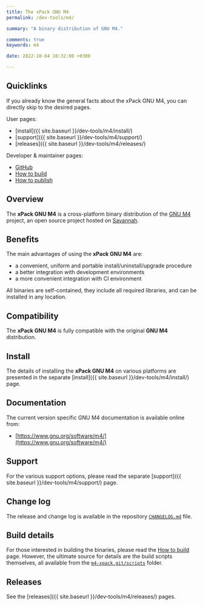 ```yaml
---
title: The xPack GNU M4
permalink: /dev-tools/m4/

summary: "A binary distribution of GNU M4."

comments: true
keywords: m4

date: 2022-10-04 10:32:00 +0300

---
```


## Quicklinks

If you already know the general facts about the xPack GNU M4, you can
directly skip to the desired pages.

User pages:

- [install]({{ site.baseurl }}/dev-tools/m4/install/)
- [support]({{ site.baseurl }}/dev-tools/m4/support/)
- [releases]({{ site.baseurl }}/dev-tools/m4/releases/)

Developer & maintainer pages:

- [GitHub](https://github.com/xpack-dev-tools/m4-xpack/)
- [How to build](https://github.com/xpack-dev-tools/m4-xpack/blob/xpack/README-BUILD.md)
- [How to publish](https://github.com/xpack-dev-tools/m4-xpack/blob/xpack/README-RELEASE.md)

## Overview

The **xPack GNU M4** is a cross-platform binary distribution of the
[GNU M4](https://www.gnu.org/software/m4/) project,
an open source project hosted on
[Savannah](https://savannah.gnu.org/projects/m4/).

## Benefits

The main advantages of using the **xPack GNU M4** are:

- a convenient, uniform and portable install/uninstall/upgrade procedure
- a better integration with development environments
- a more convenient integration with CI environment

All binaries are self-contained, they include all required libraries,
and can be installed in any location.

## Compatibility

The **xPack GNU M4** is fully compatible with the original **GNU M4**
distribution.

## Install

The details of installing the **xPack GNU M4** on various platforms are
presented in the separate
[install]({{ site.baseurl }}/dev-tools/m4/install/) page.

## Documentation

The current version specific GNU M4 documentation is available online from:

- [https://www.gnu.org/software/m4/](https://www.gnu.org/software/m4/)

## Support

For the various support options, please read the separate
[support]({{ site.baseurl }}/dev-tools/m4/support/) page.

## Change log

The release and change log is available in the repository
[`CHANGELOG.md`](https://github.com/xpack-dev-tools/m4-xpack/blob/xpack/CHANGELOG.md) file.

## Build details

For those interested in building the binaries, please read the
[How to build](https://github.com/xpack-dev-tools/m4-xpack/blob/xpack/README-BUILD.md)
page.
However, the ultimate source for details are the build scripts themselves,
all available from the
[`m4-xpack.git/scripts`](https://github.com/xpack-dev-tools/m4-xpack/tree/xpack/scripts/)
folder.

## Releases

See the [releases]({{ site.baseurl }}/dev-tools/m4/releases/) pages.

